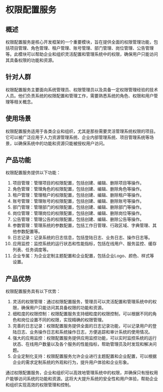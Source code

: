 # 权限配置服务

## 概述
权限配置服务是核心开发框架的一个重要模块，旨在提供全面的权限管理功能，包括项目管理、角色管理、租户管理、账号管理、部门管理、岗位管理、公告管理等。此模块可以帮助企业和组织灵活配置和管理系统中的权限，确保用户只能访问其具备权限的功能和资源。

## 针对人群
权限配置服务主要面向系统管理员、权限管理员以及具备一定权限管理经验的技术人员。他们负责系统的权限配置和管理工作，需要熟悉系统的角色、权限和用户管理等相关概念。

## 使用场景
权限配置服务适用于各类企业和组织，尤其是那些需要灵活管理系统权限的项目。它可以被广泛应用于人力资源管理系统、企业内部管理系统、项目管理系统等场景，以确保系统中的功能和资源只能被授权用户访问。

## 产品功能
权限配置服务提供以下功能：

1. 项目管理：管理项目的权限配置，包括创建、编辑、删除项目等操作。
2. 角色管理：管理角色的权限配置，包括创建、编辑、删除角色等操作。
3. 租户管理：管理租户的权限配置，包括创建、编辑、删除租户等操作。
4. 账号管理：管理账号的权限配置，包括创建、编辑、删除账号等操作。
5. 部门管理：管理部门的权限配置，包括创建、编辑、删除部门等操作。
6. 岗位管理：管理岗位的权限配置，包括创建、编辑、删除岗位等操作。
7. 公告管理：管理公告的权限配置，包括创建、编辑、删除公告等操作。
8. 参数管理：管理系统的参数配置，包括工作日管理、行政区域、字典管理、其他参数配置等。
9. 日志记录：记录系统的日志信息，包括登陆日志、业务日志、操作日志等。
10. 应用监控：监控系统的运行状态和性能指标，包括在线用户、服务监控、缓存列表、任务调度等。
11. 企业专属：为企业定制主题配置和企业配置，包括企业Logo、颜色、样式等设置。

## 产品优势
权限配置服务具有以下优势：

1. 灵活的权限管理：通过权限配置服务，管理员可以灵活配置和管理系统中的权限，确保用户只能访问其具备权限的功能和资源。
2. 细粒度的权限控制：权限配置服务支持细粒度的权限控制，可以根据不同的角色和岗位设置不同的权限，实现精确的权限管理。
3. 完善的日志记录：权限配置服务提供全面的日志记录功能，可以记录用户的登陆日志、业务操作日志和系统操作日志，方便追踪和审计系统的使用情况。
4. 强大的应用监控：权限配置服务提供应用监控功能，可以实时监控系统的运行状态、在线用户数量以及各个服务的性能指标，帮助管理员及时发现和解决问题。
5. 企业定制化支持：权限配置服务允许企业进行主题配置和企业配置，可以根据企业的需求定制系统的外观和行为，提升用户体验和企业形象。

通过权限配置服务，企业和组织可以高效地管理系统中的权限，并确保只有授权用户能够访问系统的功能和资源。这将大大提升系统的安全性和用户体验，帮助企业和组织实现高效的权限管理和控制。